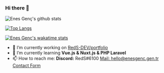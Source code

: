 ### Hi there 👋

![Enes Genç's github stats](https://github-readme-stats.vercel.app/api?username=RedS-DEV&show_icons=true&count_private=true&theme=dracula)



[![Top Langs](https://github-readme-stats.vercel.app/api/top-langs/?username=RedS-DEV&langs_count=10&layout=compact&theme=dracula)](https://github.com/RedS-DEV/)



[![Enes Genç's wakatime stats](https://github-readme-stats.vercel.app/api/wakatime?username=RedS&theme=dracula)](https://wakatime.com/@RedS)




<!--
**RedS-DEV/RedS-DEV** is a ✨ _special_ ✨ repository because its `README.md` (this file) appears on your GitHub profile.

Here are some ideas to get you started:
-->

- 🔭 I’m currently working on [RedS-DEV/portfolio](https://github.com/RedS-DEV/portfolio)
- 🌱 I’m currently learning **Vue.js & Nuxt.js & PHP Laravel**
- 📫 How to reach me: **Discord:** RedS#6100 [Mail: hello@enesgenc.gen.tr](mailto:hello@enesgenc.gen.tr) [Contact Form](https://enesgenc.gen.tr/contact)
<!-- - 👯 I’m looking to collaborate on ... 
- 🤔 I’m looking for help with ...
- 💬 Ask me about ... --->

<!--
- 😄 Pronouns: ...
- ⚡ Fun fact: ...

